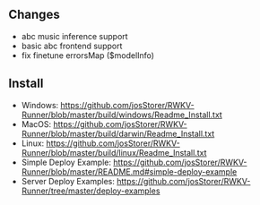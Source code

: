 ## Changes

- abc music inference support
- basic abc frontend support
- fix finetune errorsMap ($modelInfo)

## Install

- Windows: https://github.com/josStorer/RWKV-Runner/blob/master/build/windows/Readme_Install.txt
- MacOS: https://github.com/josStorer/RWKV-Runner/blob/master/build/darwin/Readme_Install.txt
- Linux: https://github.com/josStorer/RWKV-Runner/blob/master/build/linux/Readme_Install.txt
- Simple Deploy Example: https://github.com/josStorer/RWKV-Runner/blob/master/README.md#simple-deploy-example
- Server Deploy Examples: https://github.com/josStorer/RWKV-Runner/tree/master/deploy-examples
